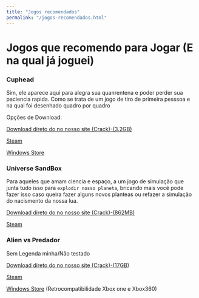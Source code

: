 ```yaml
---
title: "Jogos recomendados"
permalink: "/jogos-recomendados.html"
---
```


# Jogos que recomendo para Jogar (E na qual já joguei)

### Cuphead 

Sim, ele aparece aqui para alegra sua quanrentena e poder perder sua paciencia rapida. Como se trata de um jogo de tiro de primeira pesssoa e na qual foi desenhado quadro por quadro

Opções de Download:

[Download direto do no nosso site (Crack)-(3.2GB)](https://files.sirherobrine23.org/Games/Cuphead%20Deluxe%20Edition%20v1.2%20ElAmigos/Cuphead.iso)

[Steam](https://store.steampowered.com/app/268910/Cuphead/)

[Windows Store](https://www.microsoft.com/pt-br/p/cuphead/9njrx71m5x9p)

### Universe SandBox

Para aqueles que amam ciencia e espaço, a um jogo de simulação que junta tudo isso para `explodir nosso planeta`, bricando mais você pode fazer isso caso queira fazer alguns novos planteas ou refazer a simulação do nacismento da nossa lua.

[Download direto do no nosso site (Crack)-(862MB)](https://files.sirherobrine23.org/Games/Universe.Sandbox.2.Update.20.0.5.rar)

[Steam](https://store.steampowered.com/app/230290/Universe_Sandbox/)


### Alien vs Predador

Sem Legenda minha/Não testado

[Download direto do no nosso site (Crack)-(17GB)](https://files.sirherobrine23.org/Games/Aliens%20vs%20Predator.iso)

[Steam](https://store.steampowered.com/app/10680/Aliens_vs_Predator/)

[Windows Store](https://www.microsoft.com/pt-br/p/aliens-vs-predator/bsjk0b2zq5j1#activetab=pivot:overviewtab) (Retrocompatibilidade Xbox one e Xbox360)
